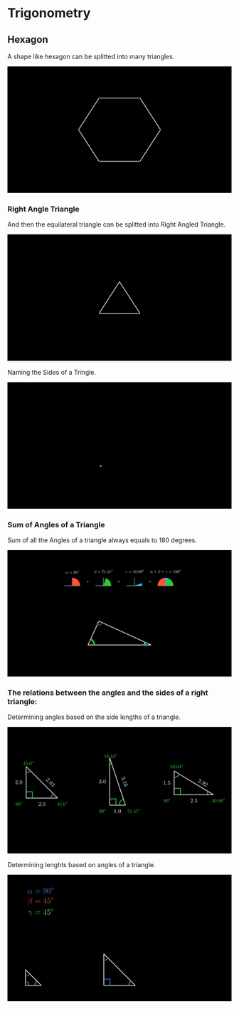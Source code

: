 # Trigonometry
## Hexagon

A shape like hexagon can be splitted into many triangles.

[![Test](/Media/Gifs/Hexagon.gif)](/Media/Videos/Hexagon.mp4)

### Right Angle Triangle

And then the equilateral triangle can be splitted into Right Angled Triangle.

[![Test](/Media/Gifs/Splitting_into_RightTriangle.gif)](/Media/Videos/Hexagon.mp4)

Naming the Sides of a Tringle.

[![Test](/Media/Gifs/Sides.gif)](/Media/Videos/Sides.mp4)

### Sum of Angles of a Triangle

Sum of all the Angles of a triangle always equals to 180 degrees.

[![Test](/Media/Images/Sum_of_Angles_180.png)](/Media/Videos/Sum_of_Angles_180.mp4)

### The relations between the angles and the sides of a right triangle:

Determining angles based on the side lengths of a triangle.

[![Test](/Media/Images/Determine_Angle_based_on_side_lengths.png)](/Media/Videos/Determine_Angle_based_on_side_lengths.mp4)

Determining lenghts based on angles of a triangle.

[![Test](/Media/Gifs/Determine_Lengths_based_on_Angles.gif)](/Media/Videos/Determine_Lengths_based_on_Angles.mp4)

